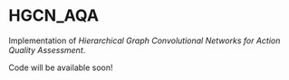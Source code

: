 # HGCN_AQA
Implementation of *Hierarchical Graph Convolutional Networks for Action Quality Assessment*.

Code will be available soon!
